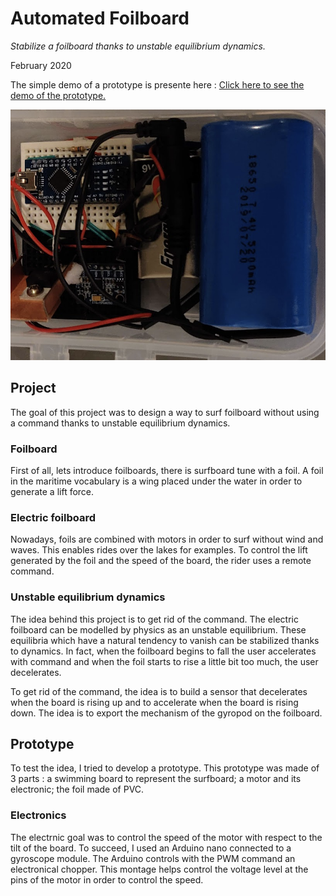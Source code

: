 # Automated Foilboard
*Stabilize a foilboard thanks to unstable equilibrium dynamics.*

February 2020

The simple demo of a prototype is presente here : [Click here to see the demo of the prototype.](/project_1.mp4)

![Embedded electronics](/project_1.jpg)

## Project

The goal of this project was to design a way to surf foilboard without using a command thanks to unstable equilibrium dynamics.

### Foilboard
First of all, lets introduce foilboards, there is surfboard tune with a foil.
A foil in the maritime vocabulary is a wing placed under the water in order to generate a lift force.

### Electric foilboard
Nowadays, foils are combined with motors in order to surf without wind and waves. This enables rides over the lakes for examples. 
To control the lift generated by the foil and the speed of the board, the rider uses a remote command.

### Unstable equilibrium dynamics
The idea behind this project is to get rid of the command.
The electric foilboard can be modelled by physics as an unstable equilibrium. These equilibria which have a natural tendency to vanish can be stabilized thanks to dynamics. In fact, when the foilboard begins to fall the user accelerates with command and when the foil starts to rise a little bit too much, the user decelerates. 

To get rid of the command, the idea is to build a sensor that decelerates when the board is rising up and to accelerate when the board is rising down. The idea is to export the mechanism of the gyropod on the foilboard. 

## Prototype

To test the idea, I tried to develop a prototype. This prototype was made of 3 parts : a swimming board to represent the surfboard; a motor and its electronic; the foil made of PVC.

### Electronics
The electrnic goal was to control the speed of the motor with respect to the tilt of the board. To succeed, I used an Arduino nano connected to a gyroscope module. The Arduino controls with the PWM command an electronical chopper. This montage helps control the voltage level at the pins of the motor in order to control the speed.

